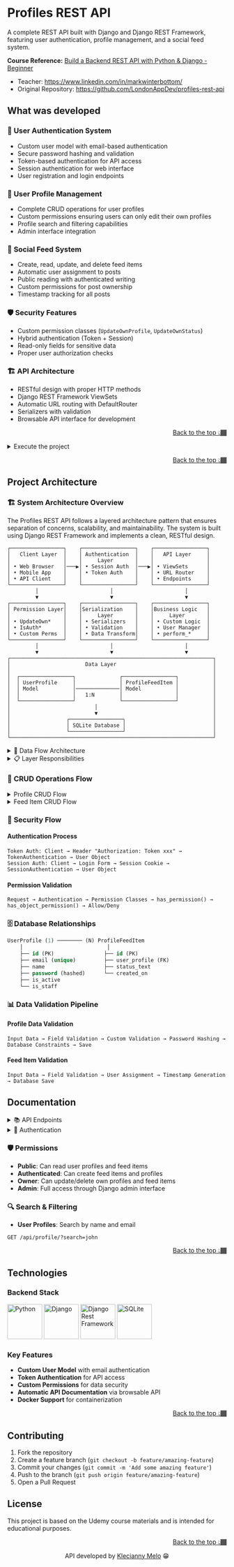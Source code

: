 # Profiles REST API

A complete REST API built with Django and Django REST Framework, featuring user authentication, profile management, and a social feed system.

**Course Reference:** [Build a Backend REST API with Python & Django - Beginner](https://www.udemy.com/course/django-python/)
- Teacher: https://www.linkedin.com/in/markwinterbottom/
- Original Repository: https://github.com/LondonAppDev/profiles-rest-api

## What was developed

### 🔐 **User Authentication System**
- Custom user model with email-based authentication
- Secure password hashing and validation
- Token-based authentication for API access
- Session authentication for web interface
- User registration and login endpoints

### 👤 **User Profile Management**
- Complete CRUD operations for user profiles
- Custom permissions ensuring users can only edit their own profiles
- Profile search and filtering capabilities
- Admin interface integration

### 📱 **Social Feed System**
- Create, read, update, and delete feed items
- Automatic user assignment to posts
- Public reading with authenticated writing
- Custom permissions for post ownership
- Timestamp tracking for all posts

### 🛡️ **Security Features**
- Custom permission classes (`UpdateOwnProfile`, `UpdateOwnStatus`)
- Hybrid authentication (Token + Session)
- Read-only fields for sensitive data
- Proper user authorization checks

### 🏗️ **API Architecture**
- RESTful design with proper HTTP methods
- Django REST Framework ViewSets
- Automatic URL routing with DefaultRouter
- Serializers with validation
- Browsable API interface for development

<p align="right"><a href="#top">Back to the top 👆🏾</a></p>

<details><summary>Execute the project</summary>

### Prerequisites
- Python 3.8+
- pip (Python package manager)

### 🚀 **Quick Start**

1. **Clone the repository**
   ```bash
   git clone <repository-url>
   cd profiles-rest-api
   ```

2. **Create and activate virtual environment**
   ```bash
   python -m venv ~/env
   source ~/env/bin/activate  # On Windows: ~/env/Scripts/activate
   ```

3. **Install dependencies**
   ```bash
   pip install -r requirements.txt
   ```

4. **Run database migrations**
   ```bash
   python manage.py makemigrations profiles_api
   python manage.py migrate
   ```

5. **Create a superuser (optional)**
   ```bash
   python manage.py createsuperuser
   ```

6. **Start the development server**
   ```bash
   python manage.py runserver 0.0.0.0:8000
   ```

### 🌐 **Access Points**
- **API Root**: http://127.0.0.1:8000/api/
- **Admin Interface**: http://127.0.0.1:8000/admin/
- **User Profiles**: http://127.0.0.1:8000/api/profile/
- **Feed Items**: http://127.0.0.1:8000/api/feed/
- **Authentication**: http://127.0.0.1:8000/api/login/

### 🔧 **Development Commands**
```bash
# Deactivate virtual environment
deactivate

# Create new migrations
python manage.py makemigrations

# Apply migrations
python manage.py migrate
```
</details>

<p align="right"><a href="#top">Back to the top 👆🏾</a></p>

## Project Architecture

### 🏗️ **System Architecture Overview**

The Profiles REST API follows a layered architecture pattern that ensures separation of concerns, scalability, and maintainability. The system is built using Django REST Framework and implements a clean, RESTful design.

```
┌─────────────────┐    ┌─────────────────┐    ┌─────────────────┐
│   Client Layer  │    │ Authentication  │    │   API Layer     │
│                 │    │     Layer       │    │                 │
│ • Web Browser   │───▶│ • Session Auth  │───▶│ • ViewSets      │
│ • Mobile App    │    │ • Token Auth    │    │ • URL Router    │
│ • API Client    │    │                 │    │ • Endpoints     │
└─────────────────┘    └─────────────────┘    └─────────────────┘
         │                       │                       │
         ▼                       ▼                       ▼
┌─────────────────┐    ┌─────────────────┐    ┌─────────────────┐
│ Permission Layer│    │Serialization    │    │Business Logic   │
│                 │    │     Layer       │    │     Layer       │
│ • UpdateOwn*    │    │ • Serializers   │    │ • Custom Logic  │
│ • IsAuth*       │    │ • Validation    │    │ • User Manager  │
│ • Custom Perms  │    │ • Data Transform│    │ • perform_*     │
└─────────────────┘    └─────────────────┘    └─────────────────┘
         │                       │                       │
         ▼                       ▼                       ▼
┌─────────────────────────────────────────────────────────────────┐
│                        Data Layer                               │
│                                                                 │
│  ┌─────────────────┐              ┌─────────────────┐           │
│  │ UserProfile     │              │ ProfileFeedItem │           │
│  │ Model           │──────────────│ Model           │           │
│  │                 │   1:N        │                 │           │
│  └─────────────────┘              └─────────────────┘           │
│                           │                                     │
│                           ▼                                     │
│                  ┌─────────────────┐                            │
│                  │ SQLite Database │                            │
│                  └─────────────────┘                            │
└─────────────────────────────────────────────────────────────────┘
```

<details><summary>🔄 Data Flow Architecture</summary>

#### **Profile Management Flow**
```
User Request → Authentication → Permissions → Serializer → Business Logic → Model → Database
     ↓              ↓              ↓             ↓             ↓          ↓        ↓
  HTTP POST    Token/Session   UpdateOwnProfile  Validation   UserManager  UserProfile  SQLite
```

#### **Feed Item Flow**
```
User Request → Authentication → Permissions → Serializer → Business Logic → Model → Database
     ↓              ↓              ↓             ↓             ↓          ↓        ↓
  HTTP POST    Token/Session   UpdateOwnStatus   Validation   perform_create  FeedItem  SQLite
```
</details>

<details><summary>📋 Layer Responsibilities</summary>

#### **1. Client Layer**
- **Purpose**: Interface for user interaction
- **Components**: Web browsers, mobile apps, API clients
- **Responsibility**: Send HTTP requests and handle responses

#### **2. Authentication Layer**
- **Purpose**: Verify user identity
- **Components**:
  - `TokenAuthentication`: For API clients
  - `SessionAuthentication`: For web browsers
- **Responsibility**: Validate credentials and establish user context

#### **3. API Layer (Django REST Framework)**
- **Purpose**: Handle HTTP requests and route to appropriate handlers
- **Components**:
  - `DefaultRouter`: Automatic URL routing
  - `UserProfileViewSet`: Profile CRUD operations
  - `UserProfileFeedViewSet`: Feed CRUD operations
  - `UserLoginApiView`: Authentication endpoint
- **Responsibility**: Request routing, HTTP method handling, response formatting

#### **4. Permission Layer**
- **Purpose**: Control access to resources
- **Components**:
  - `UpdateOwnProfile`: Users can only edit their own profiles
  - `UpdateOwnStatus`: Users can only edit their own feed items
  - `IsAuthenticatedOrReadOnly`: Public read, authenticated write
- **Responsibility**: Authorization and access control

#### **5. Serialization Layer**
- **Purpose**: Data validation and transformation
- **Components**:
  - `UserProfileSerializer`: Profile data handling
  - `ProfileFeedItemSerializer`: Feed item data handling
- **Responsibility**: Input validation, data transformation, output formatting

#### **6. Business Logic Layer**
- **Purpose**: Application-specific logic and rules
- **Components**:
  - `UserProfileManager`: Custom user creation logic
  - `perform_create`: Auto-assign user to feed items
  - Validation methods
- **Responsibility**: Business rules, data processing, custom logic

#### **7. Data Layer**
- **Purpose**: Data persistence and relationships
- **Components**:
  - `UserProfile`: Custom user model
  - `ProfileFeedItem`: Feed post model
  - SQLite database
- **Responsibility**: Data storage, relationships, constraints
</details>

### 🔄 **CRUD Operations Flow**

<details><summary>Profile CRUD Flow</summary>

##### **CREATE Profile (POST /api/profile/)**
```
1. Client sends POST request with user data
2. SessionAuthentication/TokenAuthentication validates request
3. No permission check needed (public registration)
4. UserProfileSerializer validates input data
5. UserProfileSerializer.create() calls UserProfileManager.create_user()
6. UserProfileManager hashes password using set_password()
7. UserProfile instance saved to database
8. Serialized response returned to client
```

##### **READ Profile (GET /api/profile/)**
```
1. Client sends GET request
2. Authentication layer identifies user (if logged in)
3. No permission check (public read access)
4. ViewSet queries UserProfile.objects.all()
5. UserProfileSerializer serializes data (password excluded)
6. JSON response returned to client
```

##### **UPDATE Profile (PUT/PATCH /api/profile/{id}/)**
```
1. Client sends PUT/PATCH request with updated data
2. Authentication layer validates user
3. UpdateOwnProfile permission checks if user owns profile
4. UserProfileSerializer validates input data
5. UserProfileSerializer.update() handles password hashing if provided
6. Model instance updated in database
7. Serialized response returned to client
```

##### **DELETE Profile (DELETE /api/profile/{id}/)**
```
1. Client sends DELETE request
2. Authentication layer validates user
3. UpdateOwnProfile permission checks ownership
4. ViewSet calls destroy() method
5. UserProfile instance deleted from database
6. 204 No Content response returned
```
</details>

<details><summary>Feed Item CRUD Flow</summary>

##### **CREATE Feed Item (POST /api/feed/)**
```
1. Client sends POST request with status_text
2. Authentication layer validates user (required)
3. IsAuthenticatedOrReadOnly allows authenticated users
4. ProfileFeedItemSerializer validates input
5. perform_create() automatically assigns user_profile=request.user
6. ProfileFeedItem instance saved to database
7. Serialized response returned with auto-generated fields
```

##### **READ Feed Items (GET /api/feed/)**
```
1. Client sends GET request
2. No authentication required (public read)
3. IsAuthenticatedOrReadOnly allows read access
4. ViewSet queries ProfileFeedItem.objects.all()
5. ProfileFeedItemSerializer serializes data
6. JSON response with all feed items returned
```

##### **UPDATE Feed Item (PUT/PATCH /api/feed/{id}/)**
```
1. Client sends PUT/PATCH request
2. Authentication layer validates user
3. UpdateOwnStatus checks if user owns the feed item
4. ProfileFeedItemSerializer validates input
5. Model instance updated in database
6. Serialized response returned
```

##### **DELETE Feed Item (DELETE /api/feed/{id}/)**
```
1. Client sends DELETE request
2. Authentication layer validates user
3. UpdateOwnStatus permission checks ownership
4. ViewSet calls destroy() method
5. ProfileFeedItem instance deleted from database
6. 204 No Content response returned
```
</details>

### 🔐 **Security Flow**

#### **Authentication Process**
```
Token Auth: Client → Header "Authorization: Token xxx" → TokenAuthentication → User Object
Session Auth: Client → Login Form → Session Cookie → SessionAuthentication → User Object
```

#### **Permission Validation**
```
Request → Authentication → Permission Classes → has_permission() → has_object_permission() → Allow/Deny
```

### 🗄️ **Database Relationships**

```sql
UserProfile (1) ──────── (N) ProfileFeedItem
    │                           │
    ├── id (PK)                ├── id (PK)
    ├── email (unique)         ├── user_profile (FK)
    ├── name                   ├── status_text
    ├── password (hashed)      └── created_on
    ├── is_active
    └── is_staff
```

### 📊 **Data Validation Pipeline**

#### **Profile Data Validation**
```
Input Data → Field Validation → Custom Validation → Password Hashing → Database Constraints → Save
```

#### **Feed Item Validation**
```
Input Data → Field Validation → User Assignment → Timestamp Generation → Database Save
```

## Documentation

<details><summary>📚 API Endpoints</summary>

#### Authentication
- `POST /api/login/` - User login (returns authentication token)

#### User Profiles
- `GET /api/profile/` - List all user profiles
- `POST /api/profile/` - Create new user profile
- `GET /api/profile/{id}/` - Retrieve specific user profile
- `PUT /api/profile/{id}/` - Update user profile (own profile only)
- `PATCH /api/profile/{id}/` - Partial update user profile (own profile only)
- `DELETE /api/profile/{id}/` - Delete user profile (own profile only)

#### Feed Items
- `GET /api/feed/` - List all feed items (public)
- `POST /api/feed/` - Create new feed item (authenticated users only)
- `GET /api/feed/{id}/` - Retrieve specific feed item
- `PUT /api/feed/{id}/` - Update feed item (owner only)
- `PATCH /api/feed/{id}/` - Partial update feed item (owner only)
- `DELETE /api/feed/{id}/` - Delete feed item (owner only)
</details>

<details><summary>🔐 Authentication</summary>

The API supports two authentication methods:

1. **Token Authentication** (for API clients)
```bash
curl -H "Authorization: Token your_token_here" http://127.0.0.1:8000/api/feed/
```

2. **Session Authentication** (for web browsers)
   - Login through the browsable API interface
   - Automatic session management

### 📝 **Request/Response Examples**

#### Create User Profile
```json
POST /api/profile/
{
    "email": "user@example.com",
    "name": "John Doe",
    "password": "securepassword123"
}
```

#### Create Feed Item
```json
POST /api/feed/
{
    "status_text": "This is my first post!"
}
```

#### Login
```json
POST /api/login/
{
    "username": "user@example.com",
    "password": "securepassword123"
}
```
</details>

### 🛡️ **Permissions**

- **Public**: Can read user profiles and feed items
- **Authenticated**: Can create feed items and profiles
- **Owner**: Can update/delete own profiles and feed items
- **Admin**: Full access through Django admin interface

### 🔍 **Search & Filtering**

- **User Profiles**: Search by name and email
```
GET /api/profile/?search=john
```

<p align="right"><a href="#top">Back to the top 👆🏾</a></p>

## Technologies

### Backend Stack

<img title="Python" alt="Python" height="80" width="80" src="https://cdn.jsdelivr.net/gh/devicons/devicon@latest/icons/python/python-original.svg" /> <img title="Django" alt="Django" height="80" width="80" src="https://cdn.jsdelivr.net/gh/devicons/devicon@latest/icons/django/django-plain.svg" /> <img title="Django Rest Framework" alt="Django Rest Framework" height="80" width="80" src="https://cdn.jsdelivr.net/gh/devicons/devicon@latest/icons/djangorest/djangorest-original.svg" /> <img title="SQLite" alt="SQLite" height="80" width="80" src="https://cdn.jsdelivr.net/gh/devicons/devicon@latest/icons/sqlite/sqlite-original.svg" />

### Key Features
- **Custom User Model** with email authentication
- **Token Authentication** for API access
- **Custom Permissions** for data security
- **Automatic API Documentation** via browsable API
- **Docker Support** for containerization

<p align="right"><a href="#top">Back to the top 👆🏾</a></p>

## Contributing

1. Fork the repository
2. Create a feature branch (`git checkout -b feature/amazing-feature`)
3. Commit your changes (`git commit -m 'Add some amazing feature'`)
4. Push to the branch (`git push origin feature/amazing-feature`)
5. Open a Pull Request

## License

This project is based on the Udemy course materials and is intended for educational purposes.

<p align="right"><a href="#top">Back to the top 👆🏾</a></p>

<p align="center">API developed by <a href="https://www.linkedin.com/in/kecbm/">Klecianny Melo</a> 😁</p>
